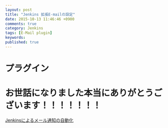 ```yaml
---
layout: post
title: "Jenkins 拡張E-mailの設定"
date: 2015-10-13 11:46:46 +0900
comments: true
category: Jenkins
tags: [E-Mail plugin]
keywords:
published: true
---
```




# プラグイン


# お世話になりました本当にありがとうございます！！！！！！！

[Jenkinsによるメール通知の自動化](http://changesworlds.com/2015/03/automation-of-mail-notification-by-jenkins/)
